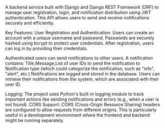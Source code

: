A backend service built with Django and Django REST Framework (DRF) to manage user registration, login, and notification distribution using JWT authentication. This API allows users to send and receive notifications securely and efficiently.

Key Features:
User Registration and Authentication:
Users can create an account with a unique username and password.
Passwords are securely hashed using bcrypt to protect user credentials.
After registration, users can log in by providing their credentials.

Authenticated users can send notifications to other users. A notification contains:
Title,Message,List of user IDs to send the notification to Notification type (which could categorize the notification, such as "info", "alert", etc.)
Notifications are logged and stored in the database.
Users can retrieve their notifications from the system, which are associated with their user ID.

Logging:
The project uses Python's built-in logging module to track important actions like sending notifications and errors (e.g., when a user is not found).
CORS Support:
CORS (Cross-Origin Resource Sharing) headers are configured to allow requests from different origins.
This is particularly useful in a development environment where the frontend and backend might be running separately.
